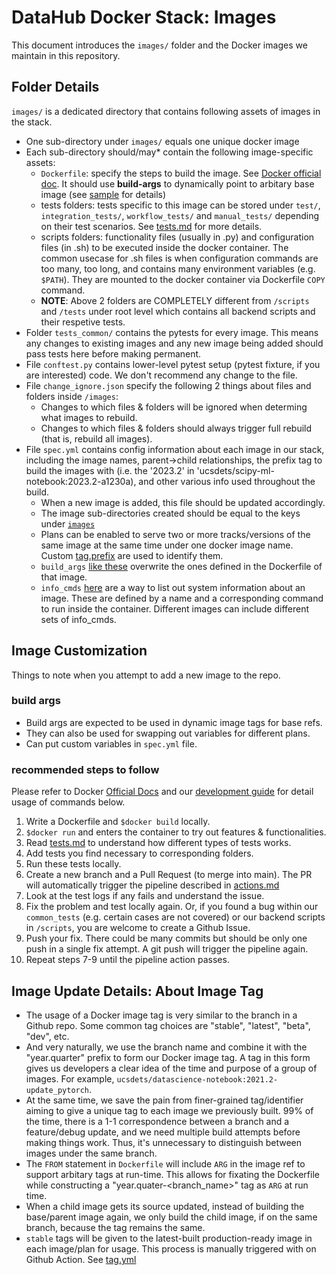 # DataHub Docker Stack: Images

This document introduces the `images/` folder and the Docker images we maintain in this repository.

## Folder Details

`images/` is a dedicated directory that contains following assets of images in the stack.

- One sub-directory under `images/` equals one unique docker image
- Each sub-directory should/may* contain the following image-specific assets:
  - `Dockerfile`: specify the steps to build the image. See [Docker official doc](https://docs.docker.com/engine/reference/builder/). It should use **build-args** to dynamically point to arbitary base image (see [sample](/images/scipy-ml-notebook/Dockerfile#L1) for details)
  - tests folders: tests specific to this image can be stored under `test/`, `integration_tests/`, `workflow_tests/` and `manual_tests/` depending on their test scenarios. See [tests.md](tests.md) for more details.
  - scripts folders: functionality files (usually in .py) and configuration files (in .sh) to be executed inside the docker container. The common usecase for .sh files is when configuration commands are too many, too long, and contains many environment variables (e.g. `$PATH`). They are mounted to the docker container via Dockerfile `COPY` command.
  - **NOTE**: Above 2 folders are COMPLETELY different from `/scripts` and `/tests` under root level which contains all backend scripts and their respetive tests.
- Folder `tests_common/` contains the pytests for every image. This means any changes to existing images and any new image being added should pass tests here before making permanent.
- File `conftest.py` contains lower-level pytest setup (pytest fixture, if you are interested) code. We don't recommend any change to the file.
- File `change_ignore.json` specify the following 2 things about files and folders inside `/images`:
  - Changes to which files & folders will be ignored when determing what images to rebuild.
  - Changes to which files & folders should always trigger full rebuild (that is, rebuild all images).
- File `spec.yml` contains config information about each image in our stack, including the image names, parent->child relationships, the prefix tag to build the images with (i.e. the '2023.2' in 'ucsdets/scipy-ml-notebook:2023.2-a1230a), and other various info used throughout the build.
  - When a new image is added, this file should be updated accordingly.
  - The image sub-directories created should be equal to the keys under [`images`](/images/spec.yml#L1)
  - Plans can be enabled to serve two or more tracks/versions of the same image
  at the same time under one docker image name. Custom [tag.prefix](/images/spec.yml#L31) are used to
  identify them.
  - `build_args` [like these](/images/spec.yml#L19) overwrite the ones defined in the Dockerfile of that image.
  - `info_cmds` [here](/images/spec.yml#L34) are a way to list out system information about an image. These are
  defined by a name and a corresponding command to run inside the container. Different images can include different sets of info_cmds.

## Image Customization

Things to note when you attempt to add a new image to the repo.

### build args

- Build args are expected to be used in dynamic image tags for base refs.
- They can also be used for swapping out variables for different plans.
- Can put custom variables in `spec.yml` file.

### recommended steps to follow

Please refer to Docker [Official Docs](https://docs.docker.com/engine/reference/run/) and our [development guide](dev_guide.md) for detail usage of commands below.

1. Write a Dockerfile and `$docker build` locally.
2. `$docker run` and enters the container to try out features & functionalities.
3. Read [tests.md](tests.md) to understand how different types of tests works.
4. Add tests you find necessary to corresponding folders.
5. Run these tests locally.
6. Create a new branch and a Pull Request (to merge into main). The PR will automatically trigger the pipeline described in [actions.md](actions.md#pipeline-details)
7. Look at the test logs if any fails and understand the issue.
8. Fix the problem and test locally again. Or, if you found a bug within our `common_tests` (e.g. certain cases are not covered) or our backend scripts in `/scripts`, you are welcome to create a Github Issue.
9. Push your fix. There could be many commits but should be only one push in a single fix attempt. A git push will trigger the pipeline again.
10. Repeat steps 7-9 until the pipeline action passes.

## Image Update Details: About Image Tag

- The usage of a Docker image tag is very similar to the branch in a Github repo. Some common tag choices
are "stable", "latest", "beta", "dev", etc.
- And very naturally, we use the branch name and combine it with the "year.quarter" prefix to form our Docker image tag. A tag in this form gives us developers a clear idea of the time and purpose of a group of images. For example, `ucsdets/datascience-notebook:2021.2-update_pytorch`.
- At the same time, we save the pain from finer-grained tag/identifier aiming to give a unique tag to each image we previously built. 99% of the time, there is a 1-1 correspondence between a branch and a feature/debug update, and we need multiple build attempts before making things work. Thus, it's unnecessary to distinguish between images under the same branch.
- The `FROM` statement in `Dockerfile` will include `ARG` in the image ref to
support arbitary tags at run-time. This allows for fixating the Dockerfile
while constructing a "year.quater-<branch_name>" tag as `ARG` at run time.
- When a child image gets its source updated, instead of building the base/parent
image again, we only build the child image, if on the same branch, because the tag remains the same.
- `stable` tags will be given to the latest-built production-ready image in each image/plan for
usage. This process is manually triggered with on Github Action. See [tag.yml](actions.md#tagyml)
